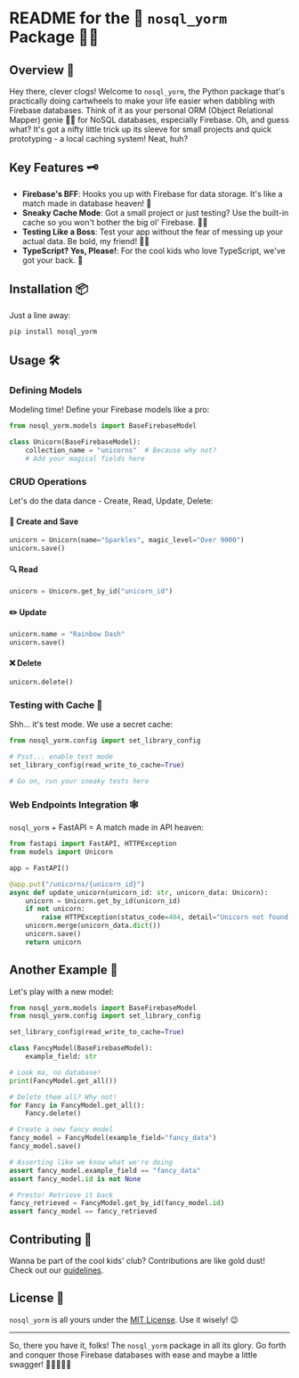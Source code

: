 # README for the 🚀 `nosql_yorm` Package 🧙‍♂️

## Overview 🌟

Hey there, clever clogs! Welcome to `nosql_yorm`, the Python package that's practically doing cartwheels to make your life easier when dabbling with Firebase databases. Think of it as your personal ORM (Object Relational Mapper) genie 🧞‍♂️ for NoSQL databases, especially Firebase. Oh, and guess what? It's got a nifty little trick up its sleeve for small projects and quick prototyping - a local caching system! Neat, huh?

## Key Features 🗝️

- **Firebase's BFF**: Hooks you up with Firebase for data storage. It's like a match made in database heaven! 💑
- **Sneaky Cache Mode**: Got a small project or just testing? Use the built-in cache so you won't bother the big ol' Firebase. 🕵️‍♂️
- **Testing Like a Boss**: Test your app without the fear of messing up your actual data. Be bold, my friend! 🦸‍♀️
- **TypeScript? Yes, Please!**: For the cool kids who love TypeScript, we've got your back. 🤘

## Installation 📦

Just a line away:

```bash
pip install nosql_yorm
```

## Usage 🛠️

### Defining Models

Modeling time! Define your Firebase models like a pro:

```python
from nosql_yorm.models import BaseFirebaseModel

class Unicorn(BaseFirebaseModel):
    collection_name = "unicorns"  # Because why not?
    # Add your magical fields here
```

### CRUD Operations

Let's do the data dance - Create, Read, Update, Delete:

#### 🐣 Create and Save

```python
unicorn = Unicorn(name="Sparkles", magic_level="Over 9000")
unicorn.save()
```

#### 🔍 Read

```python
unicorn = Unicorn.get_by_id("unicorn_id")
```

#### ✏️ Update

```python
unicorn.name = "Rainbow Dash"
unicorn.save()
```

#### ❌ Delete

```python
unicorn.delete()
```

### Testing with Cache 🤫

Shh... it's test mode. We use a secret cache:

```python
from nosql_yorm.config import set_library_config

# Psst... enable test mode
set_library_config(read_write_to_cache=True)

# Go on, run your sneaky tests here
```

### Web Endpoints Integration 🕸️

`nosql_yorm` + FastAPI = A match made in API heaven:

```python
from fastapi import FastAPI, HTTPException
from models import Unicorn

app = FastAPI()

@app.put("/unicorns/{unicorn_id}")
async def update_unicorn(unicorn_id: str, unicorn_data: Unicorn):
    unicorn = Unicorn.get_by_id(unicorn_id)
    if not unicorn:
        raise HTTPException(status_code=404, detail="Unicorn not found 😢")
    unicorn.merge(unicorn_data.dict())
    unicorn.save()
    return unicorn
```

## Another Example 🎉

Let's play with a new model:

```py
from nosql_yorm.models import BaseFirebaseModel
from nosql_yorm.config import set_library_config

set_library_config(read_write_to_cache=True)

class FancyModel(BaseFirebaseModel):
    example_field: str

# Look ma, no database!
print(FancyModel.get_all())

# Delete them all? Why not!
for Fancy in FancyModel.get_all():
    Fancy.delete()

# Create a new fancy model
fancy_model = FancyModel(example_field="fancy_data")
fancy_model.save()

# Asserting like we know what we're doing
assert fancy_model.example_field == "fancy_data"
assert fancy_model.id is not None

# Presto! Retrieve it back
fancy_retrieved = FancyModel.get_by_id(fancy_model.id)
assert fancy_model == fancy_retrieved
```

## Contributing 🤝

Wanna be part of the cool kids' club? Contributions are like gold dust! Check out our [guidelines](YOUR_LINK_HERE).

## License 📜

`nosql_yorm` is all yours under the [MIT License](LICENSE). Use it wisely! 😉

---

So, there you have it, folks! The `nosql_yorm` package in all its glory. Go forth and conquer those Firebase databases with ease and maybe a little swagger! 🚀👩‍💻👨‍💻
